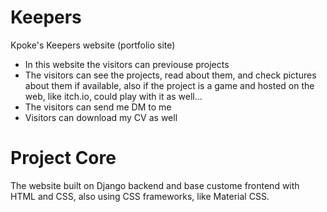 # Keepers
Kpoke's Keepers website (portfolio site)

- In this website the visitors can previouse projects 
- The visitors can see the projects, read about them, and check pictures about them if available, also if the project is a game and hosted on the web, like itch.io, could play with it as well...
- The visitors can send me DM to me
- Visitors can download my CV as well

# Project Core
The website built on Django backend and base custome frontend with HTML and CSS,
also using CSS frameworks, like Material CSS.
